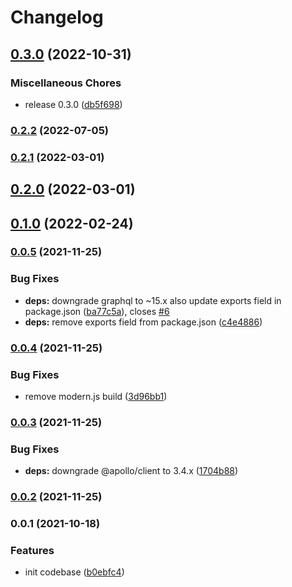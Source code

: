 # Changelog


## [0.3.0](https://github.com/teloscube/decaf-client-javascript/compare/v0.2.2...v0.3.0) (2022-10-31)


### Miscellaneous Chores

* release 0.3.0 ([db5f698](https://github.com/teloscube/decaf-client-javascript/commit/db5f698e4081652670fca6627aab19dd696beda7))

### [0.2.2](https://github.com/teloscube/decaf-client-javascript/compare/v0.2.1...v0.2.2) (2022-07-05)

### [0.2.1](https://github.com/teloscube/decaf-client-javascript/compare/v0.2.0...v0.2.1) (2022-03-01)

## [0.2.0](https://github.com/teloscube/decaf-client-javascript/compare/v0.1.0...v0.2.0) (2022-03-01)

## [0.1.0](https://github.com/teloscube/decaf-client-javascript/compare/v0.0.5...v0.1.0) (2022-02-24)

### [0.0.5](https://github.com/teloscube/decaf-client-javascript/compare/v0.0.4...v0.0.5) (2021-11-25)


### Bug Fixes

* **deps:** downgrade graphql to ~15.x also update exports field in package.json ([ba77c5a](https://github.com/teloscube/decaf-client-javascript/commit/ba77c5accdbb9eb3f37665fd1b8f6a4540943757)), closes [#6](https://github.com/teloscube/decaf-client-javascript/issues/6)
* **deps:** remove exports field from package.json ([c4e4886](https://github.com/teloscube/decaf-client-javascript/commit/c4e4886cde34c4d62e25e8b639f23bbea39685b8))

### [0.0.4](https://github.com/teloscube/decaf-client-javascript/compare/v0.0.3...v0.0.4) (2021-11-25)


### Bug Fixes

* remove modern.js build ([3d96bb1](https://github.com/teloscube/decaf-client-javascript/commit/3d96bb1adc4e6b56e1188091db49bad7ae0f72e2))

### [0.0.3](https://github.com/teloscube/decaf-client-javascript/compare/v0.0.2...v0.0.3) (2021-11-25)


### Bug Fixes

* **deps:** downgrade @apollo/client to 3.4.x ([1704b88](https://github.com/teloscube/decaf-client-javascript/commit/1704b88540736bbc3b4de5fdf7680bf857fa783b))

### [0.0.2](https://github.com/teloscube/decaf-client-javascript/compare/v0.0.1...v0.0.2) (2021-11-25)

### 0.0.1 (2021-10-18)


### Features

* init codebase ([b0ebfc4](https://github.com/teloscube/decaf-client-javascript/commit/b0ebfc439781174d0960ec31dcb89ea41eb03040))
